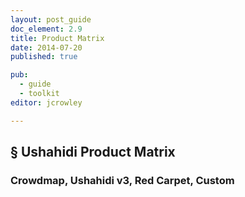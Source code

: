 ```yaml
---
layout: post_guide
doc_element: 2.9
title: Product Matrix
date: 2014-07-20
published: true

pub: 
  - guide
  - toolkit
editor: jcrowley

---
```


## &sect; Ushahidi Product Matrix

### Crowdmap, Ushahidi v3, Red Carpet, Custom


